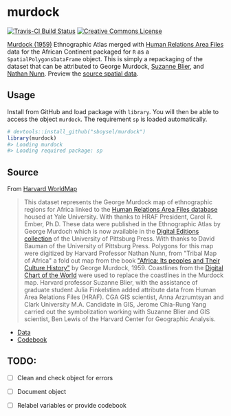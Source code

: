 # murdock

[![Travis-CI Build Status](https://travis-ci.org/sboysel/murdock.svg?branch=master)](https://travis-ci.org/sboysel/murdock)
<a rel="license" href="http://creativecommons.org/licenses/by-nc-sa/3.0/"><img
alt="Creative Commons License" style="border-width:0"
src="https://i.creativecommons.org/l/by-nc-sa/3.0/80x15.png" /></a>

[Murdock (1959)](http://core.tdar.org/document/85572) Ethnographic Atlas merged 
with [Human Relations Area Files](http://hraf.yale.edu/) data for the African 
Continent packaged for `R` as a `SpatialPolygonsDataFrame` object.  This is simply
a repackaging of the dataset that can be attributed to George Murdock, [Suzanne 
Blier](http://scholar.harvard.edu/blier/home), and 
[Nathan Nunn](http://scholar.harvard.edu/nunn/home). Preview the [source spatial data](https://github.com/sboysel/murdock/blob/master/data-raw/Murdock_EA_2011_vkZ.geojson).

## Usage
Install from GitHub and load package with `library`.  You will then be able to 
access the object `murdock`.  The requirement `sp` is loaded automatically.
```r
# devtools::install_github("sboysel/murdock")
library(murdock)
#> Loading murdock
#> Loading required package: sp
```

## Source

From [Harvard WorldMap](https://worldmap.harvard.edu/data/geonode:Murdock_EA_2011_vkZ)

> This dataset represents the George Murdock map of ethnographic regions for 
> Africa linked to the [Human Relations Area Files database](http://www.yale.edu/hraf//) 
> housed at Yale University. With thanks to HRAF President, Carol R. Ember, Ph.D. 
> These data were published in the Ethnographic Atlas by George Murdoch which is 
> now available in the 
> [Digital Editions collection](http://www.library.pitt.edu/articles/database_info/hraf.html) 
> of the University of Pittsburg Press. With thanks to David Bauman of the 
> University of Pittsburg Press. Polygons for this map were digitized by Harvard 
> Professor Nathan Nunn, from "Tribal Map of Africa" a fold out map from the 
> book ["Africa: Its peoples and Their Culture History"](http://www.worldcat.org/oclc/224494) 
> by George Murdock, 1959.  Coastlines from the 
> [Digital Chart of the World](http://www.worldcat.org/oclc/26783779http://en.wikipedia.org/wiki/Digital_Chart_of_the_World) 
> were used to replace the coastlines in the Murdock map.  Harvard professor 
> Suzanne Blier, with the assistance of graduate student Julia Finkelstien added 
> attribute data from Human Area Relations Files (HRAF). CGA GIS scientist, Anna 
> Arzrumtsyan and Clark University M.A. Candidate in GIS, Jerome Chia-Rung Yang 
> carried out the symbolization working with Suzanne Blier and GIS scientist, 
> Ben Lewis of the Harvard Center for Geographic Analysis.

* [Data](https://worldmap.harvard.edu/data/geonode:Murdock_EA_2011_vkZ)
* [Codebook](http://intersci.ss.uci.edu/wiki/index.php/Ethnographic_Atlas#Rdata_format_version_of_Ethnographic_Atlas)

## TODO:

- [ ] Clean and check object for errors
- [ ] Document object
- [ ] Relabel variables or provide codebook

